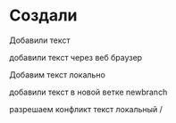 # Создали

Добавили текст

добавили текст через веб браузер

Добавим текст локально

добавили текст в новой ветке newbranch

разрешаем конфликт текст локальный /

